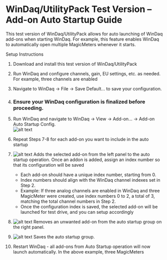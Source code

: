 # WinDaq/UtilityPack Test Version – Add-on Auto Startup Guide

This test version of WinDaq/UtilityPack allows for auto launching of WinDaq add-ons when starting WinDaq. For example, this feature enables WinDaq to automatically open multiple MagicMeters whenever it starts.

Setup Instructions 
1. Download and install this test version of WinDaq/UtilityPack
2. Run WinDaq and configure channels, gain, EU settings, etc. as needed. For example, three channels are enabled
3. Navigate to WinDaq → File → Save Default... to save your configuration. 
4. ### Ensure your WinDaq configuration is finalized before proceeding.
5. Run WinDaq and navigate to WinDaq → View → Add-on... → Add-on Auto Startup Config.<br/>![alt text](https://www.dataq.com/resources/images/addonbatch1.png)
 
6. Repeat Steps 7-8 for each add-on you want to include in the auto startup
7. ![alt text](https://www.dataq.com/resources/images/add.BMP) Adds the selected add-on from the left panel to the auto startup operation. Once an addon is added, assign an index number so that its configuration will be saved
    - Each add-on should have a unique index number, starting from 0.
    - Index numbers should align with the WinDaq channel indexes set in Step 2.
    - Example: If three analog channels are enabled in WinDaq and three MagicMeter were created, use index numbers 0 to 2, a total of 3, matching the total channel numbers in Step 2.
    - Once the configuration index is saved, the selected add-on will be launched for test drive, and you can setup accordingly

8. ![alt text](https://www.dataq.com/resources/images/minus.BMP) Removes an unwanted add-on from the auto startup group on the right panel.
9. ![alt text](https://www.dataq.com/resources/images/accept.bmp) Saves the auto startup group.
10. Restart WinDaq - all add-ons from Auto Startup operation will now launch automatically. In the above example, three MagicMeters


